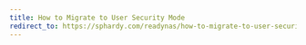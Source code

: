 ```yaml
---
title: How to Migrate to User Security Mode
redirect_to: https://sphardy.com/readynas/how-to-migrate-to-user-security-mode
---
```

